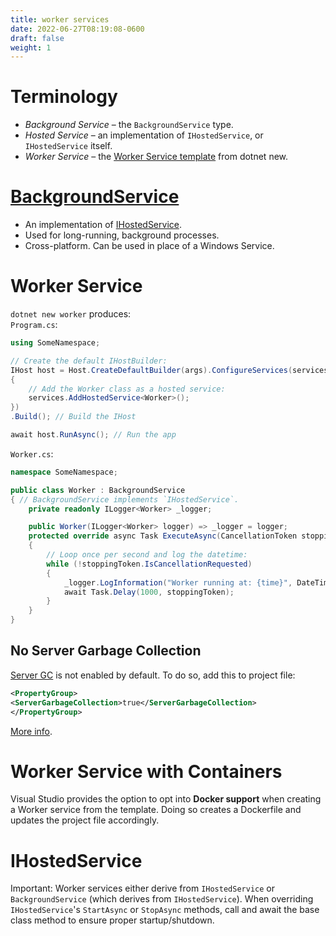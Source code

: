 ```yaml
---
title: worker services
date: 2022-06-27T08:19:08-0600
draft: false
weight: 1
---
```


# Terminology
- *Background Service* – the `BackgroundService` type.
- *Hosted Service* – an implementation of `IHostedService`, or `IHostedService` itself.
- *Worker Service* – the [Worker Service template](https://docs.microsoft.com/en-us/dotnet/core/tools/dotnet-new-sdk-templates#web-others) from dotnet new.

# [BackgroundService](https://docs.microsoft.com/en-us/dotnet/api/microsoft.extensions.hosting.backgroundservice)
- An implementation of [IHostedService](https://docs.microsoft.com/en-us/dotnet/api/microsoft.extensions.hosting.ihostedservice).
- Used for long-running, background processes.
- Cross-platform. Can be used in place of a Windows Service.

# Worker Service
`dotnet new worker` produces:  
`Program.cs`:
```cs
using SomeNamespace;

// Create the default IHostBuilder:
IHost host = Host.CreateDefaultBuilder(args).ConfigureServices(services =>
{
    // Add the Worker class as a hosted service:
    services.AddHostedService<Worker>();
})
.Build(); // Build the IHost

await host.RunAsync(); // Run the app
```
`Worker.cs`:
```cs
namespace SomeNamespace;

public class Worker : BackgroundService 
{ // BackgroundService implements `IHostedService`.
    private readonly ILogger<Worker> _logger;

    public Worker(ILogger<Worker> logger) => _logger = logger;
    protected override async Task ExecuteAsync(CancellationToken stoppingToken) 
    {
        // Loop once per second and log the datetime:
        while (!stoppingToken.IsCancellationRequested) 
        {
            _logger.LogInformation("Worker running at: {time}", DateTimeOffset.Now);
            await Task.Delay(1000, stoppingToken);
        }
    }
}
```
## No Server Garbage Collection
[Server GC](https://docs.microsoft.com/en-us/dotnet/standard/garbage-collection/workstation-server-gc#server-gc) is not enabled by default. To do so, add this to project file:
```xml
<PropertyGroup>
<ServerGarbageCollection>true</ServerGarbageCollection>
</PropertyGroup>
```
[More info](https://docs.microsoft.com/en-us/dotnet/core/runtime-config/garbage-collector#workstation-vs-server).

# Worker Service with Containers
Visual Studio provides the option to opt into **Docker support** when creating a Worker service from the template.  Doing so creates a Dockerfile and updates the project file accordingly.

# IHostedService
<o>Important</o>: Worker services either derive from `IHostedService` or `BackgroundService` (which derives from `IHostedService`).  When overriding `IHostedService`'s `StartAsync` or `StopAsync` methods, call and await the base class method to ensure proper startup/shutdown.
